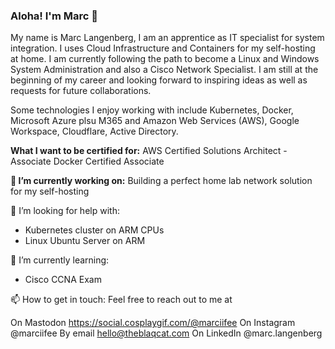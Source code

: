 ### Aloha! I'm Marc 👋
My name is Marc Langenberg, I am an apprentice as IT specialist for system integration. I uses Cloud Infrastructure and Containers for my self-hosting at home.
I am currently following the path to become a Linux and Windows System Administration and also a Cisco Network Specialist.
I am still at the beginning of my career and looking forward to inspiring ideas as well as requests for future collaborations.

Some technologies I enjoy working with include Kubernetes, Docker, Microsoft Azure plsu M365 and Amazon Web Services (AWS), Google Workspace, Cloudflare, Active Directory.

**What I want to be certified for:**
AWS Certified Solutions Architect - Associate
Docker Certified Associate

**🔭 I’m currently working on:**
Building a perfect home lab network solution for my self-hosting

🤔 I’m looking for help with:
- Kubernetes cluster on ARM CPUs
- Linux Ubuntu Server on ARM

🌱 I’m currently learning:
- Cisco CCNA Exam

📫 How to get in touch:
Feel free to reach out to me at

On Mastodon https://social.cosplaygif.com/@marciifee
On Instagram @marciifee
By email hello@theblaqcat.com
On LinkedIn @marc.langenberg

<!--
**marciifee/marciifee** is a ✨ _special_ ✨ repository because its `README.md` (this file) appears on your GitHub profile.

https://play-lh.googleusercontent.com/JvF15egOzNNj1pEjdurdThhiVASYjrBbBA7Qx5D2rRmOrzJeYxGpdb13o3K6Tuib7mw


- 🔭 I’m currently working on ...
- 🌱 I’m currently learning: ...
- 👯 I’m looking to collaborate on ...
- 🤔 I’m looking for help with ...
- 💬 Ask me about ...
- 📫 How to reach me: ...
- 😄 Pronouns: ...
- ⚡ Fun fact: ...
-->






